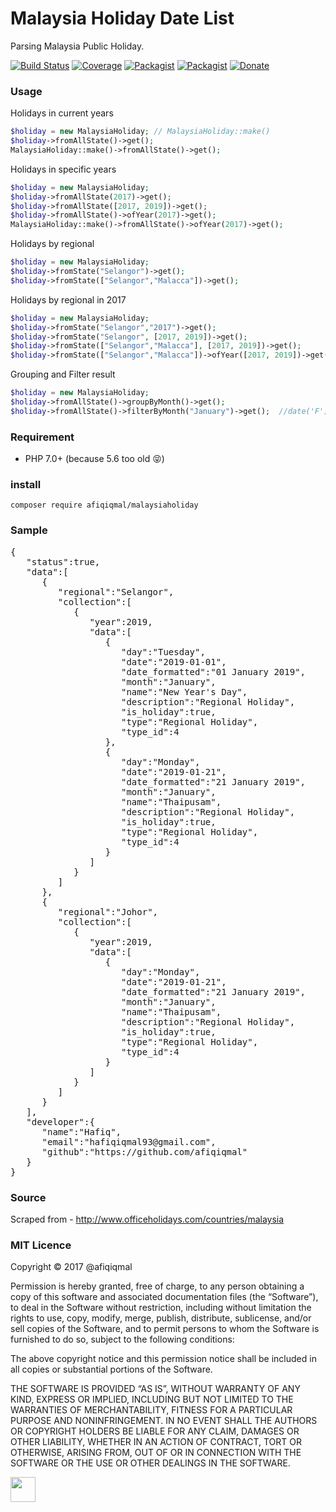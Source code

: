 # Malaysia Holiday Date List
Parsing Malaysia Public Holiday.

[![Build Status](https://travis-ci.org/xmhafiz/MalaysiaHoliday.svg?branch=master)](https://travis-ci.org/afiqiqmal/MalaysiaHoliday)
[![Coverage](https://img.shields.io/codecov/c/github/afiqiqmal/MalaysiaHoliday.svg)](https://codecov.io/gh/afiqiqmal/MalaysiaHoliday)
[![Packagist](https://img.shields.io/packagist/dt/afiqiqmal/MalaysiaHoliday.svg)](https://packagist.org/packages/afiqiqmal/MalaysiaHoliday)
[![Packagist](https://img.shields.io/packagist/v/afiqiqmal/MalaysiaHoliday.svg)](https://packagist.org/packages/afiqiqmal/MalaysiaHoliday)
[![Donate](https://img.shields.io/badge/Donate-PayPal-green.svg)](https://www.paypal.com/paypalme/mhi9388?locale.x=en_US)


### Usage

Holidays in current years

```php
$holiday = new MalaysiaHoliday; // MalaysiaHoliday::make()
$holiday->fromAllState()->get();
MalaysiaHoliday::make()->fromAllState()->get();
```

Holidays in specific years

```php
$holiday = new MalaysiaHoliday;
$holiday->fromAllState(2017)->get();
$holiday->fromAllState([2017, 2019])->get();
$holiday->fromAllState()->ofYear(2017)->get();
MalaysiaHoliday::make()->fromAllState()->ofYear(2017)->get();
```

Holidays by regional

```php
$holiday = new MalaysiaHoliday;
$holiday->fromState("Selangor")->get();
$holiday->fromState(["Selangor","Malacca"])->get();
```

Holidays by regional in 2017

```php
$holiday = new MalaysiaHoliday;
$holiday->fromState("Selangor","2017")->get();
$holiday->fromState("Selangor", [2017, 2019])->get();
$holiday->fromState(["Selangor","Malacca"], [2017, 2019])->get();
$holiday->fromState(["Selangor","Malacca"])->ofYear([2017, 2019])->get();
```


Grouping and Filter result

```php
$holiday = new MalaysiaHoliday;
$holiday->fromAllState()->groupByMonth()->get();
$holiday->fromAllState()->filterByMonth("January")->get();  //date('F')
```

### Requirement
- PHP 7.0+ (because 5.6 too old 😝)

### install

`composer require afiqiqmal/malaysiaholiday`

### Sample
<pre>
{
   "status":true,
   "data":[
      {
         "regional":"Selangor",
         "collection":[
            {
               "year":2019,
               "data":[
                  {
                     "day":"Tuesday",
                     "date":"2019-01-01",
                     "date_formatted":"01 January 2019",
                     "month":"January",
                     "name":"New Year's Day",
                     "description":"Regional Holiday",
                     "is_holiday":true,
                     "type":"Regional Holiday",
                     "type_id":4
                  },
                  {
                     "day":"Monday",
                     "date":"2019-01-21",
                     "date_formatted":"21 January 2019",
                     "month":"January",
                     "name":"Thaipusam",
                     "description":"Regional Holiday",
                     "is_holiday":true,
                     "type":"Regional Holiday",
                     "type_id":4
                  }
               ]
            }
         ]
      },
      {
         "regional":"Johor",
         "collection":[
            {
               "year":2019,
               "data":[
                  {
                     "day":"Monday",
                     "date":"2019-01-21",
                     "date_formatted":"21 January 2019",
                     "month":"January",
                     "name":"Thaipusam",
                     "description":"Regional Holiday",
                     "is_holiday":true,
                     "type":"Regional Holiday",
                     "type_id":4
                  }
               ]
            }
         ]
      }
   ],
   "developer":{
      "name":"Hafiq",
      "email":"hafiqiqmal93@gmail.com",
      "github":"https://github.com/afiqiqmal"
   }
}
</pre>

### Source
Scraped from - http://www.officeholidays.com/countries/malaysia

### MIT Licence

Copyright © 2017 @afiqiqmal

Permission is hereby granted, free of charge, to any person
obtaining a copy of this software and associated documentation
files (the “Software”), to deal in the Software without
restriction, including without limitation the rights to use,
copy, modify, merge, publish, distribute, sublicense, and/or sell
copies of the Software, and to permit persons to whom the
Software is furnished to do so, subject to the following
conditions:

The above copyright notice and this permission notice shall be
included in all copies or substantial portions of the Software.

THE SOFTWARE IS PROVIDED “AS IS”, WITHOUT WARRANTY OF ANY KIND,
EXPRESS OR IMPLIED, INCLUDING BUT NOT LIMITED TO THE WARRANTIES
OF MERCHANTABILITY, FITNESS FOR A PARTICULAR PURPOSE AND
NONINFRINGEMENT. IN NO EVENT SHALL THE AUTHORS OR COPYRIGHT
HOLDERS BE LIABLE FOR ANY CLAIM, DAMAGES OR OTHER LIABILITY,
WHETHER IN AN ACTION OF CONTRACT, TORT OR OTHERWISE, ARISING
FROM, OUT OF OR IN CONNECTION WITH THE SOFTWARE OR THE USE OR
OTHER DEALINGS IN THE SOFTWARE.



<a href="https://www.paypal.com/paypalme/mhi9388?locale.x=en_US"><img src="https://i.imgur.com/Y2gqr2j.png" height="40"></a>  

